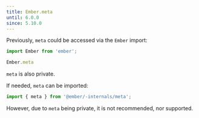 ```yaml
---
title: Ember.meta
until: 6.0.0
since: 5.10.0
---
```



Previously, `meta` could be accessed via the `Ember` import:
```js
import Ember from 'ember';

Ember.meta
```
`meta` is also private.

If needed, `meta` can be imported:
```js
import { meta } from '@ember/-internals/meta';
```

However, due to `meta` being private, it is not recommended, nor supported.
